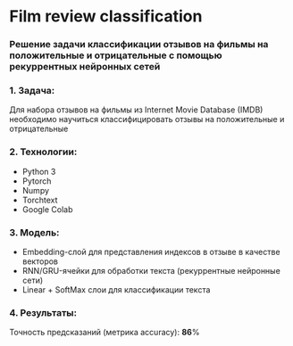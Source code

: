 # Film review classification
### Решение задачи классификации отзывов на фильмы на положительные и отрицательные с помощью рекуррентных нейронных сетей

### 1. Задача:

Для набора отзывов на фильмы из Internet Movie Database (IMDB) необходимо научиться классифицировать отзывы на положительные и отрицательные

### 2. Технологии:
- Python 3
- Pytorch
- Numpy
- Torchtext
- Google Colab

### 3. Модель:
- Embedding-слой для представления индексов в отзыве в качестве векторов
- RNN/GRU-ячейки для обработки текста (рекуррентные нейронные сети)
- Linear + SoftMax слои для классификации текста

### 4. Результаты:
Точность предсказаний (метрика accuracy):     **86**%
